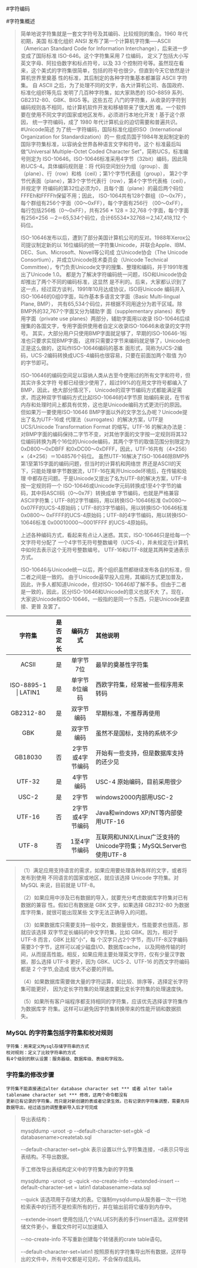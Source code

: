 #字符编码

#字符集概述
 >简单地说字符集就是一套文字符号及其编码、比较规则的集合。1960 年代初期，美国
    标准化组织 ANSI 发布了第一个计算机字符集──ASCII（American Standard Code for
    Information Interchange），后来进一步变成了国际标准 ISO-646。这个字符集采用 7 位编码，
    定义了包括大小写英文字母、阿拉伯数字和标点符号，以及 33 个控制符号等。虽然现在看
    来，这个美式的字符集很简单，包括的符号也很少，但直到今天它依然是计算机世界里奠基
    性的标准，其后制定的各种字符集基本都兼容 ASCII 字符集。
    自 ASCII 之后，为了处理不同的文字，各大计算机公司、各国政府、标准化组织等先后
    发明了几百种字符集，如大家熟悉的 ISO-8859 系列、GB2312-80、GBK、BIG5 等。这些五花
    八门的字符集，从收录的字符到编码规则各不相同，给计算机软件开发和移植带来了很大困
    难。一个软件要在使用不同文字的国家或地区发布，必须进行本地化开发！基于这个原因，
    统一字符编码，成了 1980 年代计算机业的迫切需要和普遍共识。
#Unicode简述
>为了统一字符编码，国际标准化组织ISO（International Organization for Standardization）的一
 些成员国于1984年发起制定新的国际字符集标准，以容纳全世界各种语言文字和符号。这个
 标准最后叫做“Universal Multiple-Octet Coded Character Set”，简称UCS，标准编号则定为
 ISO-10646。ISO-10646标准采用4字节（32bit）编码，因此简称UCS-4。具体编码规则是：将
 代码空间划分为组（group）、面（plane）、行（row）和格（ceil）；第1个字节代表组（group），
 第2个字节代表面（plane），第3个字节代表行（row），第4个字节代表格（ceil），并规定字
 符编码的第32位必须为0，且每个面（plane）的最后两个码位FFFEh和FFFFh保留不用；因此，
 ISO-1064共有128个群组（0～0x7F），每个群组有256个字面（00～0xFF），每个字面有256行
 （00～0xFF），每行包括256格（0～0xFF），共有256 * 128 = 32,768 个字面，每个字面有256×256
 －2＝65,534个码位，合计65534×32768＝2,147,418,112 个码位。
>
> ISO-10646发布以后，遭到了部分美国计算机公司的反对。1988年Xerox公司提议制定新的以
 16位编码的统一字符集Unicode，并联合Apple、IBM、DEC、Sun、Microsoft、Novell等公司成
 立Unicode协会（The Unicode Consortium），并成立Unicode技术委员会（Unicode Technical
 Committee），专门负责Unicode文字的搜集、整理和编码，并于1991年推出了Unicode 1.0。
 都是为了解决字符编码统一问题，ISO和Unicode协会却推出了两个不同的编码标准，这显然
 是不利的。后来，大家都认识到了这一点，经过双方谈判，1991年10月达成协议，ISO将Unicode
 编码并入ISO-10646的0组0字面，叫作基本多语言文字面（Basic Multi-lingual Plane, BMP），
 共有65,534个码位，并根据不同用途分为若干区域。除BMP外的32,767个字面又分为辅助字
 面（supplementary planes）和专用字面（private use planes）两部分，辅助字面用以收录
 ISO-10646后续搜集的各国文字，专用字面供使用者自定义收录ISO-10646未收录的文字符号。
 其实，大部分用户只使用BMP字面就足够了，早期的ISO-10646-1标准也只要求实现BMP字面，
 这样只需要2字节来编码就足够了，Unicode也正是这么做的，这叫作ISO-10646编码的基本
 面形式，简称为UCS-2编码，UCS-2编码转换成UCS-4编码也很容易，只要在前面加两个取值
 为0的字节即可。
>
> ISO-10646的编码空间足以容纳人类从古至今使用过的所有文字和符号，但其实许多文字符
 号都已经很少使用了，超过99%的在用文字符号都编入了BMP，因此，绝大部分情况下，
 Unicode的双字节编码方式都能满足需求，而这种双字节编码方式比起ISO-10646的4字节原
 始编码来说，在节省内存和处理时间上都具有优势，这也是Unicode编码方式更流行的原因。
 但如果万一要使用ISO-10646 BMP字面以外的文字怎么办呢？Unicode提出了名为UTF-16或
 代理法（surrogates）的解决方案，UTF是UCS/Unicode Transformation Format 的缩写。UTF-16
 的解决办法是：对BMP字面的编码保持二字节不变，对其他字面的文字按一定规则将其32
 位编码转换为两个16位的Unicode编码，其两个字节的取值范围分别限定为0xD800～0xDBFF
 和0xDC00～0xDFFF，因此，UTF-16共有（4×256）×（4×256）＝1048576个码位。
 虽然UTF-16解决了ISO-10646除BMP外第1至第15字面的编码问题，但当时的计算机和网络世
 界还是ASCII的天下，只能处理单字节数据流，UTF-16在离开Unicode环境后，在传输和处理
 中都存在问题。于是Unicode又提出了名为UTF-8的解决方案，UTF-8按一定规则将一个
 ISO-10646或Unicode字元码转换成1至4个字节的编码，其中将ASCII码（0～0x7F）转换成单
 字节编码，也就是严格兼容ASCII字符集；UTF-8的2字节编码，用以转换ISO-10646标准
 0x0080～0x07FF的UCS-4原始码；UTF-8的3字节编码，用以转换ISO-10646标准 0x0800～
 0xFFFF的UCS-4原始码；UTF-8的4字节编码，用以转换ISO-10646标准 0x00010000～0001FFFF
 的UCS-4原始码。
>
> 上述各种编码方式，看起来有点让人迷惑。其实，ISO-10646只是给每一个文字符号分配了
 一个4字节无符号整数编号（UCS-4），并未规定在计算机中如何去表示这个无符号整数编号。
 UTF-16和UTF-8就是其两种变通表示方式。
>
> ISO-10646与Unicode统一以后，两个组织虽然都继续发布各自的标准，但二者之间是一致的。
 由于Unicode最早投入应用，其编码方式更加普及，因此，许多人都知道Unicode，但对ISO-
 10646却了解不多。但由于二者是一致的，因此，区分ISO-10646和Unicode的意义也就不大
 了。现在，大家说Unicode和ISO-10646，一般指的是同一个东西，只是Unicode更直接、更普
 及罢了。

>


|字符集 | 是否定长|编码方式|其他说明|
|:---:|:---:|:---:|:---|
|ACSII|是|单字节7位|最早的奠基性字符集|
|ISO-8895-1 &#124; LATIN1|是|单字节8位编码|西欧字符集，经常被一些程序用来转码|
|GB2312-80|是|双字节编码|早期标准，不推荐再使用|
|GBK|是|双字节编码|虽然不是国标，支持的系统不少|
|GB18030|否|2字节或4字节编码|开始有一些支持，但是数据库支持的还少见|
|UTF-32|是|4字节编码|USC-4 原始编码，目前采用很少|
|USC-2|是|2字节|windows2000内部用USC-2|
|UTF-16|否|2字节或4字节编码|Java和windows XP/NT等内部使用UTF-16|
|UTF-8|否|1至4字节编码|互联网和UNIX/Linux广泛支持的Unicode字符集；MySQLServer也使用UTF-8|

>（1）满足应用支持语言的需求，如果应用要处理各种各样的文字，或者将发布到使用
 不同语言的国家或地区，就应该选择 Unicode 字符集。对 MySQL 来说，目前就是 UTF-8。
>
>（2）如果应用中涉及已有数据的导入，就要充分考虑数据库字符集对已有数据的兼容
 性。假如已有数据是 GBK 文字，如果选择 GB2312-80 为数据库字符集，就很可能出现某些
 文字无法正确导入的问题。
>
>（3）如果数据库只需要支持一般中文，数据量很大，性能要求也很高，那就应该选择
 双字节定长编码的中文字符集，比如 GBK。因为，相对于 UTF-8 而言，GBK 比较“小”，每
 个汉字只占2个字节，而UTF-8汉字编码需要3个字节，这样可以减少磁盘I/O、数据库cache，
 以及网络传输的时间，从而提高性能。相反，如果应用主要处理英文字符，仅有少量汉字数
 据，那么选择 UTF-8 更好，因为 GBK、UCS-2、UTF-16 的西文字符编码都是 2 个字节,会造成
 很大不必要的开销。
>
>（4）如果数据库需要做大量的字符运算，如比较、排序等，选择定长字符集可能更好，
 因为定长字符集的处理速度要比变长字符集的处理速度快。
>
>（5）如果所有客户端程序都支持相同的字符集，应该优先选择该字符集作为数据库字
 符集。这样可以避免因字符集转换带来的性能开销和数据损失。

### MySQL 的字符集包括字符集和校对规则
    字符集：用来定义Mysql存储字符串的方式
    校对规则：定义了比较字符串的方式
    有4个级别的默认设置：服务器级、数据库级、表级和字段及。


### 字符集的修改步骤
    字符集不能直接通过alter database character set *** 或者 alter table tablename character set *** 修改，这两个命令都没有
    更新已有记录的字符集，而只是对新创建的表或者记录生效。已有记录的字符集调整，需要先将数据导出，经过适当的调整重新导入后才可完成
    
> 导出表结构：
>
> mysqldump -uroot -p --default-character-set=gbk -d databasename>createtab.sql
>
> --default-character-set=gbk 表示设置以什么字符集连接，-d表示只导出表结构。不导出数据。
>
>  手工修改导出表结构定义中的字符集为新的字符集
>
>mysqldump -uroot -p -quick -no-create-info --extended-insert --default-character-set = latin1 databasename>data.sql
>
>--quick 该选项用于存储大的表。它强制mysqldump从服务器一次一行地检索表中的行而不是检索所有的行，并在输出前将它缓存到内存中。
>
>--extende-insert 使用包括几个VALUES列表的多行insert语法。这样使转储文件更小，重载文件时可以加速插入
>
>--no-create-info 不写重新创建每个转储表的crate table语句。
>
>--default-character-set=latin1 按照原有的字符集导出所有数据，这样导出的文件中，所有中文都是可见的，不会保存成乱码。
